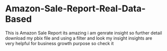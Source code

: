 # Amazon-Sale-Report-Real-Data-Based
This is Amazon Sale Report its amazing i am genrate insight so further detail download my pbix file and using a filter and look my insight insights are very helpful for business growth purpose so check it
